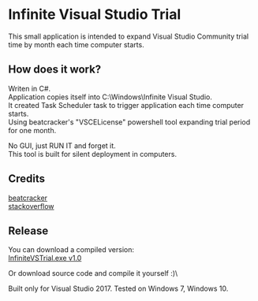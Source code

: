 # Infinite Visual Studio Trial

This small application is intended to expand Visual Studio Community trial time by month each time computer starts.

## How does it work?

Writen in C#.\
Application copies itself into C:\Windows\Infinite Visual Studio.\
It created Task Scheduler task to trigger application each time computer starts.\
Using beatcracker's "VSCELicense" powershell tool expanding trial period for one month.

No GUI, just RUN IT and forget it.\
This tool is built for silent deployment in computers.


## Credits

[beatcracker](https://github.com/beatcracker/VSCELicense)\
[stackoverflow](https://stackoverflow.com/questions/43390466/visual-studio-community-is-a-30-day-trial/45487903#45487903)


## Release

You can download a compiled version:\
[InfiniteVSTrial.exe v1.0](https://github.com/tomasvanagas/InfiniteVisualStudioTrial/releases/download/1.0/InfiniteVSTrial.exe)

Or download source code and compile it yourself :)\

Built only for Visual Studio 2017.
Tested on Windows 7, Windows 10.

